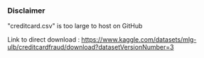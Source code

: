 ### Disclaimer

"creditcard.csv" is too large to host on GitHub

Link to direct download : https://www.kaggle.com/datasets/mlg-ulb/creditcardfraud/download?datasetVersionNumber=3
